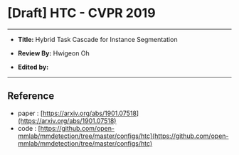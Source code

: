 # [Draft] HTC - CVPR 2019

---

- **Title:** Hybrid Task Cascade for Instance Segmentation

- **Review By:** Hwigeon Oh

- **Edited by:** 

---

## Reference

- paper : [https://arxiv.org/abs/1901.07518](https://arxiv.org/abs/1901.07518)
- code : [https://github.com/open-mmlab/mmdetection/tree/master/configs/htc](https://github.com/open-mmlab/mmdetection/tree/master/configs/htc)

